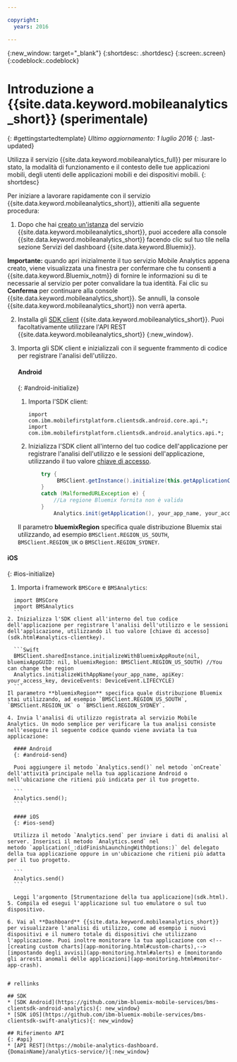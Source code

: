 ```yaml
---

copyright:
  years: 2016

---
```

{:new_window: target="_blank"}
{:shortdesc: .shortdesc}
{:screen:.screen}
{:codeblock:.codeblock}

# Introduzione a {{site.data.keyword.mobileanalytics_short}} (sperimentale)  

{: #gettingstartedtemplate}
*Ultimo aggiornamento: 1 luglio 2016*
{: .last-updated}

Utilizza il servizio {{site.data.keyword.mobileanalytics_full}} per misurare lo stato, la modalità di funzionamento e il contesto delle tue applicazioni mobili, degli utenti delle applicazioni mobili e dei dispositivi mobili.
{: shortdesc}

Per iniziare a lavorare rapidamente con il servizio {{site.data.keyword.mobileanalytics_short}}, attieniti alla seguente procedura:

1. Dopo che hai [creato un'istanza](https://console.{DomainName}/docs/services/reqnsi.html#req_instance) del servizio {{site.data.keyword.mobileanalytics_short}},
puoi accedere alla console {{site.data.keyword.mobileanalytics_short}} facendo clic sul tuo tile nella sezione Servizi del dashboard {{site.data.keyword.Bluemix}}.

  **Importante:** quando apri inizialmente il tuo servizio Mobile Analytics appena creato, viene visualizzata una finestra per confermare che tu consenti a {{site.data.keyword.Bluemix_notm}} di fornire le informazioni su di te necessarie al servizio per poter convalidare la tua identità. Fai clic su **Conferma** per continuare alla console {{site.data.keyword.mobileanalytics_short}}. Se annulli, la console {{site.data.keyword.mobileanalytics_short}} non verrà aperta.

2. Installa gli [SDK client](install-client-sdk.html) {{site.data.keyword.mobileanalytics_short}}. Puoi facoltativamente utilizzare l'API REST {{site.data.keyword.mobileanalytics_short}} [](https://mobile-analytics-dashboard.eu-gb.bluemix.net/analytics-service/){:new_window}.

3. Importa gli SDK client e inizializzali con il seguente frammento di codice per registrare l'analisi dell'utilizzo.

	#### Android
	{: #android-initialize}
	1. Importa l'SDK client:

		```
		import com.ibm.mobilefirstplatform.clientsdk.android.core.api.*;
		import com.ibm.mobilefirstplatform.clientsdk.android.analytics.api.*;
		```
	2. Inizializza l'SDK client all'interno del tuo codice dell'applicazione per registrare l'analisi dell'utilizzo e le sessioni dell'applicazione, utilizzando il tuo valore [chiave di accesso](sdk.html#analytics-clientkey).

		```Java
			try {
			     BMSClient.getInstance().initialize(this.getApplicationContext(), "", "", BMSClient.REGION_US_SOUTH);
			}
			catch (MalformedURLException e) {
	            //La regione Bluemix fornita non è valida
	        }
				Analytics.init(getApplication(), your_app_name, your_access_key, Analytics.DeviceEvent.LIFECYCLE);
		```
    Il parametro **bluemixRegion** specifica quale distribuzione Bluemix stai utilizzando, ad esempio `BMSClient.REGION_US_SOUTH`, `BMSClient.REGION_UK` o `BMSClient.REGION_SYDNEY`.

  #### iOS
  {: #ios-initialize}
  1. Importa i framework `BMSCore` e `BMSAnalytics`:
  ```
    import BMSCore
    import BMSAnalytics
    ```
  2. Inizializza l'SDK client all'interno del tuo codice dell'applicazione per registrare l'analisi dell'utilizzo e le sessioni dell'applicazione, utilizzando il tuo valore [chiave di accesso](sdk.html#analytics-clientkey).
 
	```Swift
	BMSClient.sharedInstance.initializeWithBluemixAppRoute(nil, bluemixAppGUID: nil, bluemixRegion: BMSClient.REGION_US_SOUTH) //You can change the region
	Analytics.initializeWithAppName(your_app_name, apiKey: your_access_key, deviceEvents: DeviceEvent.LIFECYCLE)
	```
  Il parametro **bluemixRegion** specifica quale distribuzione Bluemix stai utilizzando, ad esempio `BMSClient.REGION_US_SOUTH`, `BMSClient.REGION_UK` o `BMSClient.REGION_SYDNEY`.

4. Invia l'analisi di utilizzo registrata al servizio Mobile Analytics. Un modo semplice per verificare la tua analisi consiste nell'eseguire il seguente codice quando viene avviata la tua applicazione:

	#### Android
	{: #android-send}

	Puoi aggiungere il metodo `Analytics.send()` nel metodo `onCreate` dell'attività principale nella tua applicazione Android o nell'ubicazione che ritieni più indicata per il tuo progetto.

	```
	Analytics.send();
	```

	#### iOS
	{: #ios-send}

	Utilizza il metodo `Analytics.send` per inviare i dati di analisi al server. Inserisci il metodo `Analytics.send` nel
metodo `application(_:didFinishLaunchingWithOptions:)` del delegato della tua applicazione oppure in un'ubicazione che ritieni più adatta per il tuo progetto.

	```
	Analytics.send()
	```

	Leggi l'argomento [Strumentazione della tua applicazione](sdk.html).
5. Compila ed esegui l'applicazione sul tuo emulatore o sul tuo dispositivo.

6. Vai al **Dashboard** {{site.data.keyword.mobileanalytics_short}} per visualizzare l'analisi di utilizzo, come ad esempio i nuovi dispositivi e il numero totale di dispositivi che utilizzano l'applicazione. Puoi inoltre monitorare la tua applicazione con <!--[creating custom charts](app-monitoring.html#custom-charts),-->[impostando degli avvisi](app-monitoring.html#alerts) e [monitorando gli arresti anomali delle applicazioni](app-monitoring.html#monitor-app-crash).


# rellinks

## SDK
* [SDK Android](https://github.com/ibm-bluemix-mobile-services/bms-clientsdk-android-analytics){: new_window}  
* [SDK iOS](https://github.com/ibm-bluemix-mobile-services/bms-clientsdk-swift-analytics){: new_window}

## Riferimento API
{: #api}
* [API REST](https://mobile-analytics-dashboard.{DomainName}/analytics-service/){:new_window}
